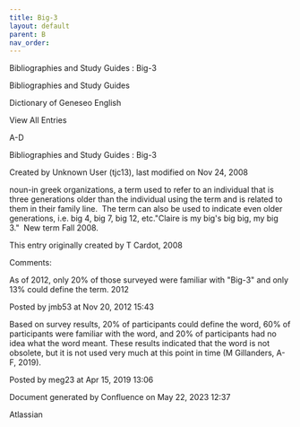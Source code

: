 ```yaml
---
title: Big-3
layout: default
parent: B
nav_order:
---
```


Bibliographies and Study Guides : Big-3

Bibliographies and Study Guides

Dictionary of Geneseo English

View All Entries

A-D

Bibliographies and Study Guides : Big-3

Created by  Unknown User (tjc13), last modified on Nov 24, 2008

noun-in greek organizations, a term used to refer to an individual that is three generations older than the individual using the term and is related to them in their family line.  The term can also be used to indicate even older generations, i.e. big 4, big 7, big 12, etc.&quot;Claire is my big's big big, my big 3.&quot;  New term Fall 2008.

This entry originally created by T Cardot, 2008

Comments:

As of 2012, only 20% of those surveyed were familiar with &quot;Big-3&quot; and only 13% could define the term. 2012

Posted by jmb53 at Nov 20, 2012 15:43

Based on survey results, 20% of participants could define the word, 60% of participants were familiar with the word, and 20% of participants had no idea what the word meant. These results indicated that the word is not obsolete, but it is not used very much at this point in time (M Gillanders, A-F, 2019).

Posted by meg23 at Apr 15, 2019 13:06

Document generated by Confluence on May 22, 2023 12:37

Atlassian
